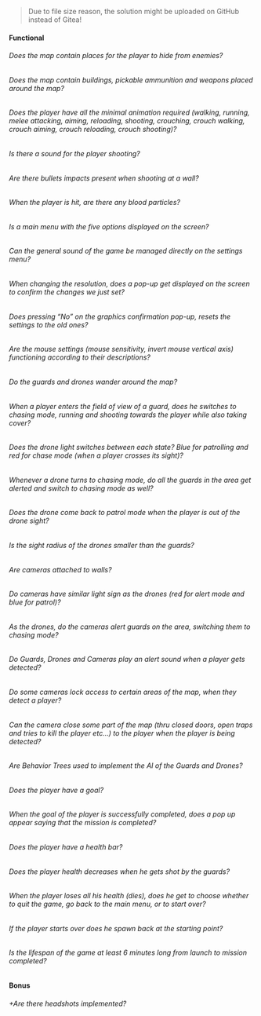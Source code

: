 > Due to file size reason, the solution might be uploaded on GitHub instead of Gitea!

#### Functional

###### Does the map contain places for the player to hide from enemies?

###### Does the map contain buildings, pickable ammunition and weapons placed around the map?

###### Does the player have all the minimal animation required (walking, running, melee attacking, aiming, reloading, shooting, crouching, crouch walking, crouch aiming, crouch reloading, crouch shooting)?

###### Is there a sound for the player shooting?

###### Are there bullets impacts present when shooting at a wall?

###### When the player is hit, are there any blood particles?

###### Is a main menu with the five options displayed on the screen?

###### Can the general sound of the game be managed directly on the settings menu?

###### When changing the resolution, does a pop-up get displayed on the screen to confirm the changes we just set?

###### Does pressing “No” on the graphics confirmation pop-up, resets the settings to the old ones?

###### Are the mouse settings (mouse sensitivity, invert mouse vertical axis) functioning according to their descriptions?

###### Do the guards and drones wander around the map?

###### When a player enters the field of view of a guard, does he switches to chasing mode, running and shooting towards the player while also taking cover?

###### Does the drone light switches between each state? Blue for patrolling and red for chase mode (when a player crosses its sight)?

###### Whenever a drone turns to chasing mode, do all the guards in the area get alerted and switch to chasing mode as well?

###### Does the drone come back to patrol mode when the player is out of the drone sight?

###### Is the sight radius of the drones smaller than the guards?

###### Are cameras attached to walls?

###### Do cameras have similar light sign as the drones (red for alert mode and blue for patrol)?

###### As the drones, do the cameras alert guards on the area, switching them to chasing mode?

###### Do Guards, Drones and Cameras play an alert sound when a player gets detected?

###### Do some cameras lock access to certain areas of the map, when they detect a player?

###### Can the camera close some part of the map (thru closed doors, open traps and tries to kill the player etc…) to the player when the player is being detected?

###### Are Behavior Trees used to implement the AI of the Guards and Drones?

###### Does the player have a goal?

###### When the goal of the player is successfully completed, does a pop up appear saying that the mission is completed?

###### Does the player have a health bar?

###### Does the player health decreases when he gets shot by the guards?

###### When the player loses all his health (dies), does he get to choose whether to quit the game, go back to the main menu, or to start over?

###### If the player starts over does he spawn back at the starting point?

###### Is the lifespan of the game at least 6 minutes long from launch to mission completed?

#### Bonus

###### +Are there headshots implemented?

